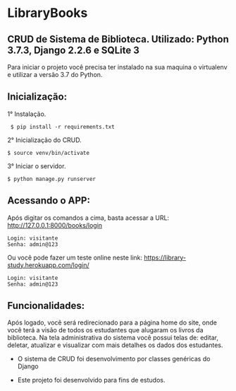 # LibraryBooks
## CRUD de Sistema de Biblioteca. Utilizado: Python 3.7.3, Django 2.2.6 e SQLite 3


Para iniciar o projeto você precisa ter instalado na sua maquina o virtualenv e utilizar a versão 3.7 do Python.

## Inicialização:

1° Instalação.
```shell
 $ pip install -r requirements.txt
```

2° Inicialização do CRUD.

 ```shell
 $ source venv/bin/activate
 ```

3° Iniciar o servidor.
  
  ```shell
  $ python manage.py runserver
  ```
  
## Acessando o APP:

Após digitar os comandos a cima, basta acessar a URL: http://127.0.0.1:8000/books/login

    Login: visitante 
    Senha: admin@123

Ou você pode fazer um teste online neste link: https://library-study.herokuapp.com/login/

    Login: visitante
    Senha: admin@123

## Funcionalidades:

Após logado, você será redirecionado para a página home do site, onde você terá a visão de todos os estudantes que alugaram os livros da biblioteca.
Na tela administrativa do sistema você possui telas de: editar, deletar, atualizar e visualizar com mais detalhes os dados dos estudantes.

- O sistema de CRUD foi desenvolvimento por classes genéricas do Django

- Este projeto foi desenvolvido para fins de estudos.
